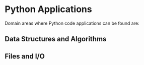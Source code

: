 # Python Applications

Domain areas where Python code applications can be found are:

## Data Structures and Algorithms
## Files and I/O

